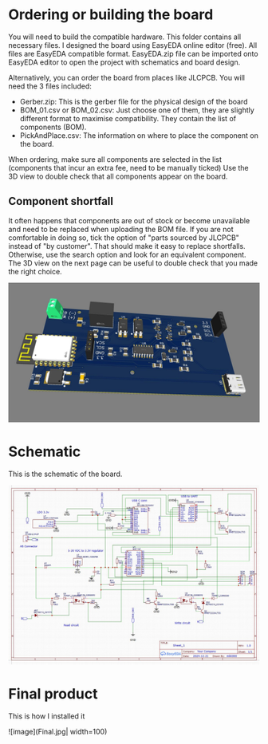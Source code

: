 # Ordering or building the board

You will need to build the compatible hardware. This folder contains all necessary files. I designed the board using EasyEDA online editor (free). All files are EasyEDA compatible format.
EasyEDA.zip file can be imported onto EasyEDA editor to open the project with schematics and board design.

Alternatively, you can order the board from places like JLCPCB. You will need the 3 files included:

  - Gerber.zip: This is the gerber file for the physical design of the board
  - BOM_01.csv or BOM_02.csv: Just choose one of them, they are slightly different format to maximise compatibility. They contain the list of components (BOM).
  - PickAndPlace.csv: The information on where to place the component on the board.

When ordering, make sure all components are selected in the list (components that incur an extra fee, need to be manually ticked)
Use the 3D view to double check that all components appear on the board.


## Component shortfall

It often happens that components are out of stock or become unavailable and need to be replaced when uploading the BOM file. If you are not comfortable in doing so,
tick the option of "parts sourced by JLCPCB" instead of "by customer". That should make it easy to replace shortfalls. Otherwise, use the search option and look for an equivalent component. The 3D view on the next page can be useful to double check that you made the right choice.


![image](Board.JPG)

# Schematic

This is the schematic of the board.

![image](Schematic.JPG)

# Final product

This is how I installed it

![image](Final.jpg| width=100)

